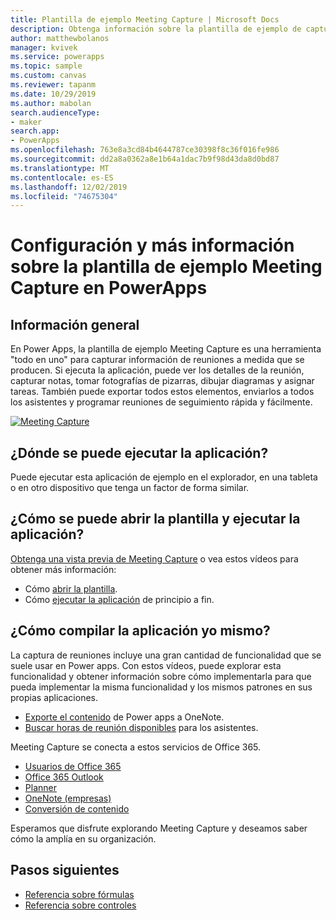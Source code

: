 ```yaml
---
title: Plantilla de ejemplo Meeting Capture | Microsoft Docs
description: Obtenga información sobre la plantilla de ejemplo de captura de reuniones en Power apps con el programa de instalación, información general y profundizar en el modo en que se compiló la aplicación.
author: matthewbolanos
manager: kvivek
ms.service: powerapps
ms.topic: sample
ms.custom: canvas
ms.reviewer: tapanm
ms.date: 10/29/2019
ms.author: mabolan
search.audienceType:
- maker
search.app:
- PowerApps
ms.openlocfilehash: 763e8a3cd84b4644787ce30398f8c36f016fe986
ms.sourcegitcommit: dd2a8a0362a8e1b64a1dac7b9f98d43da8d0bd87
ms.translationtype: MT
ms.contentlocale: es-ES
ms.lasthandoff: 12/02/2019
ms.locfileid: "74675304"
---
```

# <a name="set-up-and-learn-about-the-meeting-capture-sample-template-in-powerapps"></a>Configuración y más información sobre la plantilla de ejemplo Meeting Capture en PowerApps

## <a name="overview"></a>Información general

 En Power Apps, la plantilla de ejemplo Meeting Capture es una herramienta "todo en uno" para capturar información de reuniones a medida que se producen. Si ejecuta la aplicación, puede ver los detalles de la reunión, capturar notas, tomar fotografías de pizarras, dibujar diagramas y asignar tareas. También puede exportar todos estos elementos, enviarlos a todos los asistentes y programar reuniones de seguimiento rápida y fácilmente.

[![Meeting Capture](media/sample-meeting-capture/MeetingCapture.png)](https://aka.ms/previewmeetingcapture)

## <a name="where-can-i-run-the-app"></a>¿Dónde se puede ejecutar la aplicación?

Puede ejecutar esta aplicación de ejemplo en el explorador, en una tableta o en otro dispositivo que tenga un factor de forma similar.

## <a name="how-do-i-open-the-template-and-run-the-app"></a>¿Cómo se puede abrir la plantilla y ejecutar la aplicación?

[Obtenga una vista previa de Meeting Capture](https://aka.ms/previewmeetingcapture) o vea estos vídeos para obtener más información:

- Cómo [abrir la plantilla](https://www.youtube.com/watch?v=MTsbjln1AcA&index=1&list=PL8IYfXypsj2B5FizD0ZVVuzf49vr8yXFU).
- Cómo [ejecutar la aplicación](https://youtu.be/mGyxyJL4gJk) de principio a fin.

## <a name="how-do-i-build-the-app-myself"></a>¿Cómo compilar la aplicación yo mismo?

La captura de reuniones incluye una gran cantidad de funcionalidad que se suele usar en Power apps. Con estos vídeos, puede explorar esta funcionalidad y obtener información sobre cómo implementarla para que pueda implementar la misma funcionalidad y los mismos patrones en sus propias aplicaciones.

- [Exporte el contenido](https://youtu.be/D6kmeM0UFH0) de Power apps a OneNote.
- [Buscar horas de reunión disponibles](https://youtu.be/gSD8m6d_Gv0) para los asistentes.

Meeting Capture se conecta a estos servicios de Office 365.

- [Usuarios de Office 365](https://docs.microsoft.com/connectors/office365users/)
- [Office 365 Outlook](https://docs.microsoft.com/connectors/office365/)
- [Planner](https://docs.microsoft.com/connectors/planner/)
- [OneNote (empresas)](https://docs.microsoft.com/connectors/onenote/)
- [Conversión de contenido](https://docs.microsoft.com/connectors/conversionservice/)

Esperamos que disfrute explorando Meeting Capture y deseamos saber cómo la amplía en su organización.

## <a name="next-steps"></a>Pasos siguientes
- [Referencia sobre fórmulas](https://docs.microsoft.com/powerapps/maker/canvas-apps/formula-reference)
- [Referencia sobre controles](https://docs.microsoft.com/powerapps/maker/canvas-apps/reference-properties)
 
